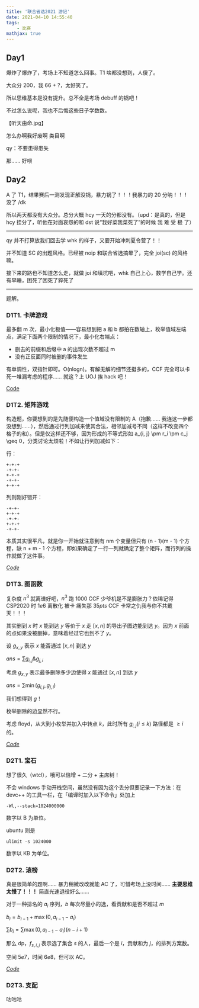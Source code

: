 ```yaml
---
title: '联合省选2021 游记'
date: 2021-04-10 14:55:40
tags: 
    - 比赛
mathjax: true
---
```


## Day1

爆炸了爆炸了，考场上不知道怎么回事。T1 啥都没想到，人傻了。

大众分 200，我 66 + ?，太好笑了。

所以思维基本是没有提升。总不全是考场 debuff 的锅吧！

不过怎么说呢，我也不后悔这些日子学数数。

【听天由命.jpg】

怎么办啊我好废啊 类目啊

qy：不要患得患失

那…… 好呗

## Day2

A 了 T1，结果赛后一测发现正解没锅，暴力锅了！！！我暴力的 20 分呐！！！没了 /dk

所以两天都没有大众分。总分大概 hcy 一天的分都没有。（upd：是真的，但是 hcy 挂分了，听他在对面哀怨的和 dst 说“我好菜我菜死了”的时候 我 难 受 极 了）

---

qy 并不打算放我们回去学 whk 的样子，又要开始冲刺夏令营了！！

并不知道 SC 的出题风格。已经被 noip 和联合省选搞晕了，完全 joi(sc) 的风格嘛。

接下来的路也不知道怎么走，就做 joi 和填坑吧，whk 自己上心，数学自己学。还有早睡，困死了困死了猝死了

---

题解。

### D1T1. 卡牌游戏

最多翻 m 次，最小化极值——容易想到把 a 和 b 都拍在数轴上，枚举值域左端点，满足下面两个限制的情况下，最小化右端点：

- 删去的前缀和后缀中 a 的出现次数不超过 m
- 没有正反面同时被删的事件发生

有单调性，双指针即可。O(nlogn)。有解无解的细节还挺多的，CCF 完全可以卡死一堆漏考虑的程序…… 就这？上 UOJ 挨 hack 吧！

[Code](https://loj.ac/s/1117846)

### D1T2. 矩阵游戏

构造题，你要想到的是先随便构造一个值域没有限制的 A（抱歉…… 我连这一步都没想到……），然后通过行列加减来使其合法，相邻加减号不同（这样不改变四个格子的和）。但是仅这样还不够，因为形成的不等式形如 a_{i, j} \pm r_i \pm c_j \geq 0，分类讨论太烦啦！不如让行列加减如下：

行：
```
+-+-+
-+-+-
+-+-+
-+-+-
+-+-+
```

列则刚好错开：
```
-+-+-
+-+-+
-+-+-
+-+-+
-+-+-
```

本质其实很平凡，就是你一开始就注意到有 nm 个变量但只有 (n - 1)(m - 1) 个方程，缺 n + m - 1 个方程，即如果确定了一行一列就确定了整个矩阵，而行列的操作就做了这件事。

[$Code$](https://www.luogu.com.cn/record/49525382)

### D1T3. 图函数

复杂度 $n^3$ 就离谱好吧，$n^3$ 跑 $1000$ CCF 少爷机是不是膨胀力？依稀记得 CSP2020 时 $1e6$ 离散化 被卡 痛失那 $35pts$ CCF 卡常之仇我与你不共戴天！！！

其实删到 $x$ 时 $x$ 能到达 $y$ 等价于 $x$ 走 $[x, n]$ 的导出子图边能到达 $y$。因为 $x$ 前面的点如果没被删掉，意味着经过它也到不了 $y$。

设 $g_{x, y}$ 表示 $x$ 能否通过 $[x, n]$ 到达 $y$

$ans = \sum g_{i, j} \& g_{j, i}$

考虑 $g_{x, y}$ 表示最多删除多少边使得 $x$ 能通过 $[x, n]$ 到达 $y$

$ans = \sum \min(g_{i, j}, g_{j, i})$

我们想得到 $g$！

枚举删除的边显然不行。

考虑 floyd，从大到小枚举并加入中转点 $k$，此时所有 $g_{i, j} (i \leq k)$ 路径都是 $\geq i$ 的。

[$Code$](https://loj.ac/s/1122479)

### D2T1. 宝石

想了很久（wtcl），哦可以倍增 + 二分 + 主席树！

不会 windows 手动开栈空间，虽然没有因为这个丢分但要记录一下方法：在 devc++ 的工具一栏，在「编译时加入以下命令」处加上
```
-Wl,--stack=1024000000
```
数字以 B 为单位。

ubuntu 则是
```
ulimit -s 1024000
```
数字以 KB 为单位。

### D2T2. 滚榜

真是很简单的题啊…… 暴力稍微改改就能 AC 了，可惜考场上没时间…… **主要思维太慢了！！！** 简直光速退役好么……

对于一种排名的 $a_i$ 序列，$b$ 每次尽量小的选，看贡献和是否不超过 $m$

$b_i = b_{i - 1} + \max(0, a_{i - 1} - a_i)$

$\sum b_i = \sum \max(0, a_{i - 1} - a_i) (n - i + 1)$

那么 dp，$f_{s, i, j}$ 表示选了集合 $s$ 的人，最后一个是 $i$，贡献和为 $j$，的排列方案数。

空间 $5e7$，时间 $6e8$，但可以 AC。

[$Code$](https://loj.ac/s/1122468)

### D2T3. 支配

咕咕咕